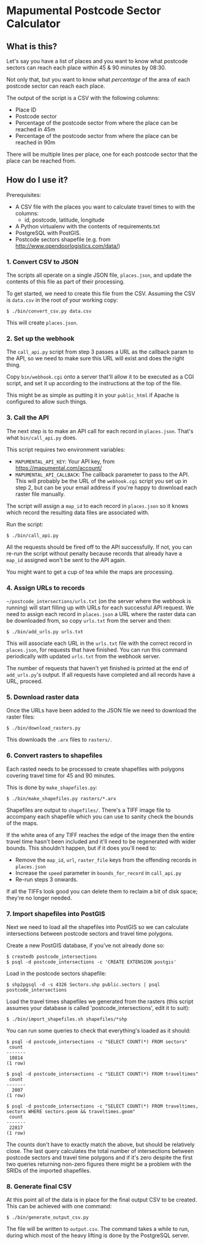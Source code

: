 # Mapumental Postcode Sector Calculator

## What is this?


Let's say you have a list of places and you want to know what
postcode sectors can reach each place within 45 & 90 minutes by 08:30.

Not only that, but you want to know what *percentage* of the area of each
postcode sector can reach each place.

The output of the script is a CSV with the following columns:

 * Place ID
 * Postcode sector
 * Percentage of the postcode sector from where the place can be reached in 45m
 * Percentage of the postcode sector from where the place can be reached in 90m

There will be multiple lines per place, one for each postcode sector that the place can be reached from.

## How do I use it?

Prerequisites:

 * A CSV file with the places you want to calculate travel times to with the columns:
   * id, postcode, latitude, longitude
 * A Python virtualenv with the contents of requirements.txt
 * PostgreSQL with PostGIS.
 * Postcode sectors shapefile (e.g. from http://www.opendoorlogistics.com/data/)

### 1. Convert CSV to JSON

The scripts all operate on a single JSON file, `places.json`, and update
the contents of this file as part of their processing.

To get started, we need to create this file from the CSV. Assuming the CSV
is `data.csv` in the root of your working copy:

    $ ./bin/convert_csv.py data.csv

This will create `places.json`.

### 2. Set up the webhook

The `call_api.py` script from step 3 passes a URL as the callback param
to the API, so we need to make sure this URL will exist and does the right
thing.

Copy `bin/webhook.cgi` onto a server that'll allow it to be executed as a CGI
script, and set it up according to the instructions at the top of the file.

This might be as simple as putting it in your `public_html` if Apache is
configured to allow such things.

### 3. Call the API

The next step is to make an API call for each record in `places.json`. That's
what `bin/call_api.py` does.

This script requires two environment variables:

 * `MAPUMENTAL_API_KEY`: Your API key, from https://mapumental.com/account/
 * `MAPUMENTAL_API_CALLBACK`: The callback parameter to pass to the API. This will probably be the URL of the `webhook.cgi` script you set up in step 2, but can be your email address if you're happy to download each raster file manually.

The script will assign a `map_id` to each record in `places.json` so it knows
which record the resulting data files are associated with.

Run the script:

    $ ./bin/call_api.py

All the requests should be fired off to the API successfully. If not, you can
re-run the script without penalty because records that already have a `map_id`
assigned won't be sent to the API again.

You might want to get a cup of tea while the maps are processing.

### 4. Assign URLs to records

`~/postcode_intersections/urls.txt` (on the server where the webhook is running) will start
filling up with URLs for each successful API request. We need to assign each
record in `places.json` a URL where the raster data can be downloaded from, so
copy `urls.txt` from the server and then:

    $ ./bin/add_urls.py urls.txt

This will associate each URL in the `urls.txt` file with the correct record
in `places.json`, for requests that have finished. You can run this command
periodically with updated `urls.txt` from the webhook server.

The number of requests that haven't yet finished is printed at the end of
`add_urls.py`'s output. If all requests have completed and all records have a
URL, proceed.

### 5. Download raster data

Once the URLs have been added to the JSON file we need to download the raster
files:

    $ ./bin/download_rasters.py

This downloads the `.arx` files to `rasters/`.

### 6. Convert rasters to shapefiles

Each rasted needs to be processed to create shapefiles with polygons covering
travel time for 45 and 90 minutes.

This is done by `make_shapefiles.py`:

    $ ./bin/make_shapefiles.py rasters/*.arx

Shapefiles are output to `shapefiles/`. There's a TIFF image file to accompany
each shapefile which you can use to sanity check the bounds of the maps.

If the white area of any TIFF reaches the edge of the image then the entire
travel time hasn't been included and it'll need to be regenerated with wider
bounds. This shouldn't happen, but if it does you'll need to:

 * Remove the `map_id`, `url`, `raster_file` keys from the offending records in `places.json`
 * Increase the `speed` parameter in `bounds_for_record` in `call_api.py`
 * Re-run steps 3 onwards.

If all the TIFFs look good you can delete them to reclaim a bit of disk space;
they're no longer needed.

### 7. Import shapefiles into PostGIS

Next we need to load all the shapefiles into PostGIS so we can calculate
intersections between postcode sectors and travel time polygons.

Create a new PostGIS database, if you've not already done so:

    $ createdb postcode_intersections
    $ psql -d postcode_intersections -c 'CREATE EXTENSION postgis'

Load in the postcode sectors shapefile:

    $ shp2pgsql -d -s 4326 Sectors.shp public.sectors | psql postcode_intersections

Load the travel times shapefiles we generated from the rasters (this script assumes your database is called 'postcode_intersections', edit it to suit):

    $ ./bin/import_shapefiles.sh shapefiles/*shp

You can run some queries to check that everything's loaded as it should:

    $ psql -d postcode_intersections -c "SELECT COUNT(*) FROM sectors"
     count 
    -------
     10814
    (1 row)

    $ psql -d postcode_intersections -c "SELECT COUNT(*) FROM traveltimes"
     count 
    -------
      2007
    (1 row)

    $ psql -d postcode_intersections -c "SELECT COUNT(*) FROM traveltimes, sectors WHERE sectors.geom && traveltimes.geom"
     count 
    -------
     22817
    (1 row)

The counts don't have to exactly match the above, but should be relatively
close. The last query calculates the total number of intersections between
postcode sectors and travel time polygons and if it's zero despite the first
two queries returning non-zero figures there might be a problem with the SRIDs
of the imported shapefiles.

### 8. Generate final CSV

At this point all of the data is in place for the final output CSV to be
created.
This can be achieved with one command:

    $ ./bin/generate_output_csv.py

The file will be written to `output.csv`. The command takes a while to run,
during which most of the heavy lifting is done by the PostgreSQL server.
